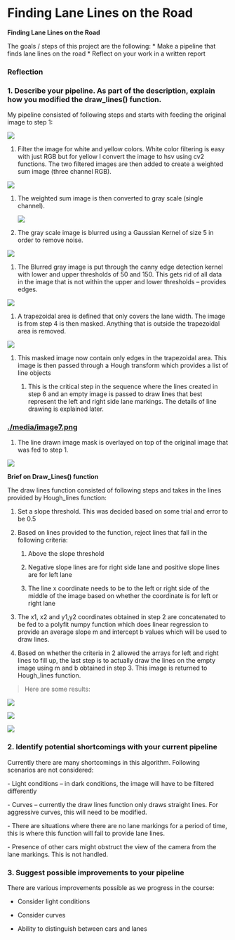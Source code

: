 Finding Lane Lines on the Road
==============================

**Finding Lane Lines on the Road**

The goals / steps of this project are the following: \* Make a pipeline that
finds lane lines on the road \* Reflect on your work in a written report

### Reflection

### 1. Describe your pipeline. As part of the description, explain how you modified the draw_lines() function.

My pipeline consisted of following steps and starts with feeding the original
image to step 1:

![](media/3ee4f29a0fc7f446e56892c78ee3f144.png)

1.  Filter the image for white and yellow colors. White color filtering is easy
    with just RGB but for yellow I convert the image to hsv using cv2 functions.
    The two filtered images are then added to create a weighted sum image (three
    channel RGB).

![](media/59d260925babc48a74a96f21c07db671.png)

1.  The weighted sum image is then converted to gray scale (single channel).

    ![](media/609feaaaef580cb3a359ab2b56bc7551.png)

2.  The gray scale image is blurred using a Gaussian Kernel of size 5 in order
    to remove noise.

![](media/cfb4adcb11e9ebef8b3996e32a6db5ce.png)

1.  The Blurred gray image is put through the canny edge detection kernel with
    lower and upper thresholds of 50 and 150. This gets rid of all data in the
    image that is not within the upper and lower thresholds – provides edges.

![](media/36c58d9e0c1ab3b56cf7fe9d7c3aa302.png)

1.  A trapezoidal area is defined that only covers the lane width. The image is
    from step 4 is then masked. Anything that is outside the trapezoidal area is
    removed.

![](media/eb9f4ec76698c1ab46da41197e02317f.png)

1.  This masked image now contain only edges in the trapezoidal area. This image
    is then passed through a Hough transform which provides a list of line
    objects

    1.  This is the critical step in the sequence where the lines created in
        step 6 and an empty image is passed to draw lines that best represent
        the left and right side lane markings. The details of line drawing is
        explained later.

### [./media/image7.png](./media/image7.png)

1.  The line drawn image mask is overlayed on top of the original image that was
    fed to step 1.

![](media/3a262ac0e29b0628837433e299319ea7.png)

**Brief on Draw_Lines() function**

The draw lines function consisted of following steps and takes in the lines
provided by Hough_lines function:

1.  Set a slope threshold. This was decided based on some trial and error to be
    0.5

2.  Based on lines provided to the function, reject lines that fall in the
    following criteria:

    1.  Above the slope threshold

    2.  Negative slope lines are for right side lane and positive slope lines
        are for left lane

    3.  The line x coordinate needs to be to the left or right side of the
        middle of the image based on whether the coordinate is for left or right
        lane

3.  The x1, x2 and y1,y2 coordinates obtained in step 2 are concatenated to be
    fed to a polyfit numpy function which does linear regression to provide an
    average slope m and intercept b values which will be used to draw lines.

4.  Based on whether the criteria in 2 allowed the arrays for left and right
    lines to fill up, the last step is to actually draw the lines on the empty
    image using m and b obtained in step 3. This image is returned to
    Hough_lines function.

>   Here are some results:

![](media/14de32799d71b9c5c9f9b7334642c54e.png)

![](media/9a6b70c8bb0360f98841aee47effd17f.png)

![](media/a0381f21c833a32de5fe1040702b6111.png)

### 2. Identify potential shortcomings with your current pipeline

Currently there are many shortcomings in this algorithm. Following scenarios are
not considered:

\- Light conditions – in dark conditions, the image will have to be filtered
differently

\- Curves – currently the draw lines function only draws straight lines. For
aggressive curves, this will need to be modified.

\- There are situations where there are no lane markings for a period of time,
this is where this function will fail to provide lane lines.

\- Presence of other cars might obstruct the view of the camera from the lane
markings. This is not handled.

### 3. Suggest possible improvements to your pipeline

There are various improvements possible as we progress in the course:

-   Consider light conditions

-   Consider curves

-   Ability to distinguish between cars and lanes
